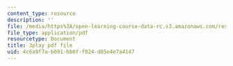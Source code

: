```yaml
---
content_type: resource
description: ''
file: /media/https%3A/open-learning-course-data-rc.s3.amazonaws.com/res-10-001-making-science-and-engineering-pictures-a-practical-guide-to-presenting-your-work-spring-2016/4c6a9f7ab691bb0ff024d05e4e7a4147_tei0bSKTyf0.pdf
file_type: application/pdf
resourcetype: Document
title: 3play pdf file
uid: 4c6a9f7a-b691-bb0f-f024-d05e4e7a4147
---
```

